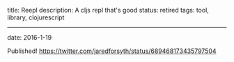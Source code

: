 title: Reepl
description: A cljs repl that's good
status: retired
tags: tool, library, clojurescript

---
date: 2016-1-19

Published!
https://twitter.com/jaredforsyth/status/689468173435797504